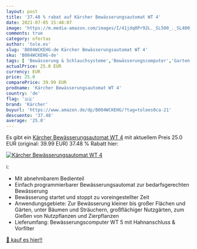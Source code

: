 ```yaml
---
layout: post
title: '37.48 % rabat auf Kärcher Bewässerungsautomat WT 4'
date: 2021-07-05 15:48:07
image: 'https://m.media-amazon.com/images/I/41jdq0Pr92L._SL500_._SL400_.jpg'
comments: true
category: ofertas
author: 'tole.es'
slug: 'B004WCKEHG-de Kärcher Bewässerungsautomat WT 4'
sku: 'B004WCKEHG-de'
tags: [ 'Bewässerung & Schlauchsysteme','Bewässerungscomputer','Garten','Garten- & Bewässerungsgeräte','kärcher', ]
actualPrice: 25.0 EUR
currency: EUR
price: 25.0
comparePrice: 39.99 EUR
prodname: 'Kärcher Bewässerungsautomat WT 4'
country: 'de'
flag: '🇩🇪'
brand: 'Kärcher'
buyurl: 'https://www.amazon.de/dp/B004WCKEHG/?tag=tolees0ca-21'
descuento: '37.48'
average: '25.0'
---
```


Es gibt ein [Kärcher Bewässerungsautomat WT 4](https://www.amazon.de/dp/B004WCKEHG/?tag=tolees0ca-21) mit aktuellem Preis 25.0 EUR (original: 39.99 EUR) 37.48 % Rabatt hier:

[![Kärcher Bewässerungsautomat WT 4](https://m.media-amazon.com/images/I/41jdq0Pr92L._SL500_._SL400_.jpg)](https://www.amazon.de/dp/B004WCKEHG/?tag=tolees0ca-21)

ℹ️:

- Mit abnehmbarem Bedienteil
- Einfach programmierbarer Bewässerungsautomat zur bedarfsgerechten Bewässerung
- Bewässerung startet und stoppt zu voreingestellter Zeit
- Anwendungsgebiete: Zur Bewässerung kleiner bis großer Flächen und Gärten, unter Bäumen und Sträuchern, großflächiger Nutzgärten, zum Gießen von Nutzpflanzen und Zierpflanzen
- Lieferumfang: Bewässerungscomputer WT 5 mit Hahnanschluss & Vorfilter

[🛒 kauf es hier!!](https://www.amazon.de/dp/B004WCKEHG/?tag=tolees0ca-21)
